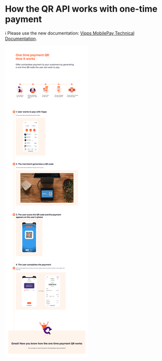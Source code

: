 <!-- START_METADATA
---
title: How the QR API works with one-time payment
sidebar_label: How it works with one-time payment
sidebar_position: 15
description: How the QR API works with one-time payment
pagination_next: null
pagination_prev: null
---
END_METADATA -->

# How the QR API works with one-time payment

<!-- START_COMMENT -->

ℹ️ Please use the new documentation:
[Vipps MobilePay Technical Documentation](https://developer.vippsmobilepay.com/docs/APIs/qr-api).

<!-- END_COMMENT -->

![OneTimePayment QR how it works](images/one-time-payment-qr-how-it-works.png)

